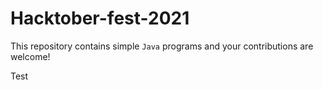 # Hacktober-fest-2021

This repository contains simple `Java` programs and your contributions are welcome!

Test